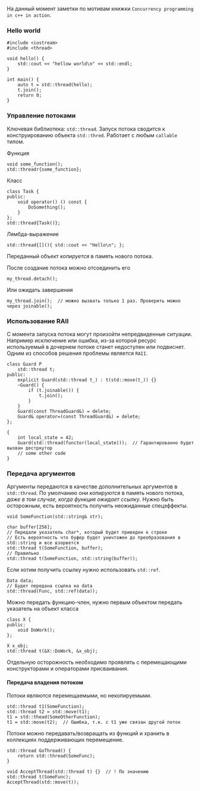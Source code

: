 На данный момент заметки по мотивам книжки `Concurrency programming in c++ in action`.

### Hello world

```
#include <iostream>
#include <thread>

void hello() {
    std::cout << "hellow world\n" << std::endl;
}

int main() {
    auto t = std::thread(hello);
    t.join();
    return 0;
}
```

### Управление потоками

Ключевая библиотека: `std::thread`. Запуск потока сводится к конструированию объекта `std::thred`. Работает с любым `callable` типом.

Функция
```
void some_function();
std::threadr{some_function};
```

Класс
```
class Task {
public:
    void operator() () const {
        DoSomething();
    }
};
std::thread{Task()};
```

Лямбда-выражение
```
std::thread{[](){ std::cout << "Hello\n"; };
```

Переданный объект _копируется_ в память нового потока.

После создание потока можно отсоединить его
```
my_thread.detach();
```

Или ожидать завершения
```
my_thread.join();  // можно вызвать только 1 раз. Проверить можно через joinable(); 
```

### Использование RAII

С момента запуска потока могут произойти непредвиденные ситуации. Например исключение или ошибка, из-за которой ресурс используемый в дочернем потоке станет недоступен или подвиснет. Одним из способов решения проблемы является `RAII`.
```
class Guard P
    std::thread t;
public:
    explicit Guard(std::thread t_) : t(std::move(t_)) {}
    ~Guard() {
        if (t.joinable()) {
            t.join();
        }
    }
    Guard(const ThreadGuard&) = delete;
    Guard& operator=(const ThreadGuard&) = delete;
};

{
    int local_state = 42;
    Guard(std::thread(functor(local_state)));  // Гарантированно будет вызван дестркутор
    // some other code
}
```

### Передача аргументов

Аргументы передаются в качестве дополнительных аргументов в `std::thread`. По умолчанию они _копируются_ в память нового потока, *даже в том случае, когда функция ожидает ссылку*. Нужно быть осторожным, есть вероятность получить неожиданные спецэффекты.
```
void SomeFunction(std::string& str);

char buffer[256];
// Передали указатель char*, который будет приведен к строке
// Есть вероятность что буфер будет уничтожен до преобразования в std::string и все взорвется
std::thread t(SomeFunction, buffer);
// Правильно
std::thread t(SomeFunction, std::string(buffer));
```

Если хотим получить ссылку нужно использовать `std::ref`.
```
Data data;
// Будет передана ссылка на data
std::thread(Func, std::ref(data));
```

Можно передать функцию-член, нужно первым объектом передать указатель на объект класса
```
class X {
public:
    void DoWork();
};

X x_obj;
std::thread t(&X::DoWork, &x_obj);
```

Отдельную осторожность необходимо проявлять с перемещающими конструкторами и операторами присваивания.

#### Передача владения потоком

Потоки являются перемещаемыми, но некопируемыми.
```
std::thread t1(SomeFunction);
std::thread t2 = std::move(t1);
t1 = std::thead(SomeOtherFunction);
t1 = std::move(t2);  // Ошибка, т.к. с t1 уже связан другой поток
```

Потоки можно передавать/возвращать из функций и хранить в коллекциях поддерживающих перемещение.
```
std::thread GoThread() {
    return std::thread(SomeFunc);
}

void AcceptThread(std::thread t) {}  // ! По значению
std::thread t(SomeFunc);
AcceptThread(std::move(t));
```
